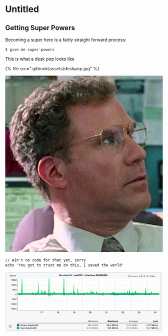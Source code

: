 # Untitled

## Getting Super Powers

Becoming a super hero is a fairly straight forward process:

```
$ give me super-powers
```

This is what a desk pop looks like

{% file src=".gitbook/assets/deskpop.jpg" %}

![](.gitbook/assets/deskpop.jpg)

```
// Ain't no code for that yet, sorry
echo 'You got to trust me on this, I saved the world'
```

![this is some bandwith being used for no reason at all](.gitbook/assets/2019-10-25_10-06-11.png)

